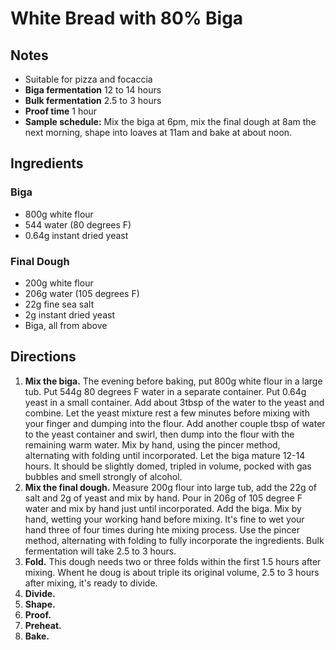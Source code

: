 # White Bread with 80% Biga

## Notes

- Suitable for pizza and focaccia
- **Biga fermentation** 12 to 14 hours
- **Bulk fermentation** 2.5 to 3 hours
- **Proof time** 1 hour
- **Sample schedule:** Mix the biga at 6pm, mix the final dough at 8am the next morning, shape into loaves at 11am and bake at about noon.

## Ingredients

### Biga

- 800g white flour
- 544 water (80 degrees F)
- 0.64g instant dried yeast

### Final Dough

- 200g white flour
- 206g water (105 degrees F)
- 22g fine sea salt
- 2g instant dried yeast
- Biga, all from above

## Directions

1. **Mix the biga.** The evening before baking, put 800g white flour in a large tub. Put 544g 80 degrees F water in a separate container. Put 0.64g yeast in a small container. Add about 3tbsp of the water to the yeast and combine. Let the yeast mixture rest a few minutes before mixing with your finger and dumping into the flour. Add another couple tbsp of water to the yeast container and swirl, then dump into the flour with the remaining warm water. Mix by hand, using the pincer method, alternating with folding until incorporated. Let the biga mature 12-14 hours. It should be slightly domed, tripled in volume, pocked with gas bubbles and smell strongly of alcohol.
2. **Mix the final dough.** Measure 200g flour into large tub, add the 22g of salt and 2g of yeast and mix by hand. Pour in 206g of 105 degree F water and mix by hand just until incorporated. Add the biga. Mix by hand, wetting your working hand before mixing. It's fine to wet your hand three of four times during hte mixing process. Use the pincer method, alternating with folding to fully incorporate the ingredients. Bulk fermentation will take 2.5 to 3 hours.
3. **Fold.** This dough needs two or three folds within the first 1.5 hours after mixing. Whent he doug is about triple its original volume, 2.5 to 3 hours after mixing, it's ready to divide.
4. **Divide.**
5. **Shape.**
6. **Proof.**
7. **Preheat.**
8. **Bake.**
